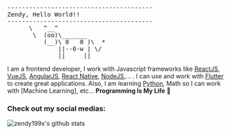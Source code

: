<pre>
----------------------------------------
<span>Zendy, Hello World!!</span>
----------------------------------------
      \   ^__^
       \  (oo)\_______
          (__)\ 0   0 )\  *
              ||--0-w | \/
              ||     ||
</pre>

I am a frontend developer, I work with Javascript frameworks like [ReactJS](https://reactjs.org/), [VueJS](https://vuejs.org/), [AngularJS](https://angularjs.org/), [React Native](https://reactnative.dev/), [NodeJS](https://expressjs.com/),... . I can use and work with [Flutter](https://flutter.dev/) to create great applications. Also, I am learning [Python](https://www.python.org/), Math so I can work with [Machine Learning], etc...
**Programming Is My Life** 👋

### Check out my social medias:

<!-- - 💬 [Facebook](https://www.facebook.com/zendy199x)
- 🔗 [LinkedIn](https://www.linkedin.com/in/zendy199x/) -->

![zendy199x's github stats](https://github-readme-stats.vercel.app/api?username=zendy199x&theme=merko&show_icons=true)

<!-- ### and just a funny gif...😛
![](https://media.giphy.com/media/13GIgrGdslD9oQ/giphy.gif) -->
